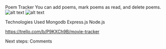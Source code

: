 Poem Tracker
You can add poems, mark poems as read, and delete poems.
![alt text](https://imgur.com/YG0b4aH)
![alt text](https://imgur.com/qRfBr4c)

Technologies Used
Mongodb
Express.js
Node.js

https://trello.com/b/P9KXCh9B/movie-tracker

Next steps:
Comments
